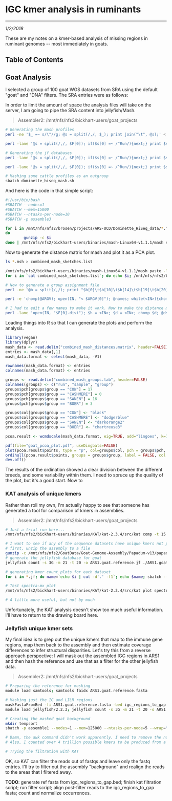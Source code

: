 # IGC kmer analysis in ruminants
---
*1/2/2018*

These are my notes on a kmer-based analysis of missing regions in ruminant genomes -- most immediately in goats.

## Table of Contents



## Goat Analysis

I selected a group of 100 goat WGS datasets from SRA using the default "goat" and "DNA" filters. The SRA entries were as follows:


In order to limit the amount of space the analysis files will take on the server, I am going to pipe the SRA content into jellyfish/Mash.

> Assembler2: /mnt/nfs/nfs2/bickhart-users/goat_projects

```bash
# Generating the mash profiles
perl -ne '$_ =~ s/\"//g; @s = split(/,/, $_); print join("\t", @s);' < goat_wgs_sra.csv > goat_wgs_sra.tab

perl -lane '@s = split(/,/, $F[0]); if($s[0] =~ /^Run/){next;} print $s[0]' < goat_wgs_sra_runifo.csv | xargs -I {} sbatch --nodes=1 --ntasks-per-node=2 --mem=5000 --wrap="fastq-dump -Z {} | /mnt/nfs/nfs2/bickhart-users/binaries/mash-Linux64-v1.1.1/mash sketch -b 1G -s 25000 -o {} - "

# Generating the jf databases
perl -lane '@s = split(/,/, $F[0]); if($s[0] =~ /^Run/){next;} print $s[0]' < goat_wgs_sra_runifo.csv | xargs -I {} sbatch --nodes=1 --ntasks-per-node=2 --mem=110000 -p assemble3 --wrap="module load sratoolkit/2.8.1-3; module load jellyfish/2.2.3; jellyfish count -s 3G -m 21 --bf-size 100G -t 10 -o {}.jf <(fastq-dump -Z {} )";

perl -lane '@s = split(/,/, $F[0]); if($s[0] =~ /^Run/){next;} print $s[0]' < goat_wgs_sra_runifo.csv | xargs -I {} sbatch --nodes=1 --ntasks-per-node=2 --mem=160000 -p assemble3 --wrap="module load sratoolkit/2.8.1-3; module load jellyfish/2.2.3; echo 'fastq-dump -Z {}' > {}.g; jellyfish count -s 3G -m 21 --bf-size 100G -t 10 -o {}.jf -g {}.g";

# Mashing some cattle profiles as an outgroup
sbatch dominette_hiseq_mash.sh
```

And here is the code in that simple script:

```bash
#!/usr/bin/bash
#SBATCH --nodes=1
#SBATCH --mem=15000
#SBATCH --ntasks-per-node=10
#SBATCH -p assemble3

for i in /mnt/nfs/nfs2/brosen/projects/ARS-UCD/Dominette_HiSeq_data/*.fastq.gz
do
        gunzip -c $i
done | /mnt/nfs/nfs2/bickhart-users/binaries/mash-Linux64-v1.1.1/mash sketch -b 1G -s 25000 -p 9 -o dominette_hiseq_mash -
```

Now to generate the distance matrix for mash and plot it as a PCA plot.

```bash
ls *.msh > combined_mash_sketches.list

/mnt/nfs/nfs2/bickhart-users/binaries/mash-Linux64-v1.1.1/mash paste -l combined_mash_sketches combined_mash_sketches.list
for i in `cat combined_mash_sketches.list`; do echo $i; /mnt/nfs/nfs2/bickhart-users/binaries/mash-Linux64-v1.1.1/mash dist -p 10 -t combined_mash_sketches.msh $i > ${i}.dist; done

# Now to generate a group assignment file
perl -ne '@b = split(/,/); print "$b[0]\t$b[10]\t$b[14]\t$b[19]\t$b[20]\t$b[24]\t$b[26]\t$b[29]\t$b[31]\t$b[33]\t$b[34]\t$b[40]\t$b[41]\n";' < goat_wgs_sra_runifo.csv > goat_wgs_sra_runifo.abbrev.tab

perl -e 'chomp(@ARGV); open(IN, "< $ARGV[0]"); @names; while(<IN>){chomp; @d = split(/\./); push(@names, $d[0]);} close IN; open(IN, "< $ARGV[1]"); <IN>; %h; while(<IN>){chomp; @s = split(/\t/); $h{$s[0]} = $s[7];} close IN; foreach my $b (@names){$d = ($h{$b} =~ /SAN/)? "SANEN" : "CASHMERE"; print "$b\t$h{$b}\t$d\n";}' combined_mash_sketches.list goat_wgs_sra_runifo.abbrev.tab > combined_mash_groups.tab

# I had to edit a few names to make it work. Now to make the distance matrix
perl -lane 'open(IN, "$F[0].dist"); $h = <IN>; $d = <IN>; chomp $d; @dsegs = split(/\t/, $d); @nm = split(/\./, $F[0]); $dsegs[0] = $nm[0]; print join("\t", @dsegs);' < combined_mash_sketches.list > combined_mash_distances.matrix
```

Loading things into R so that I can generate the plots and perform the analysis.

```R
library(vegan)
library(dplyr)
mash_data <- read.delim("combined_mash_distances.matrix", header=FALSE)
entries <- mash_data[,1]
mash_data.format <- select(mash_data, -V1)

rownames(mash_data.format) <- entries
colnames(mash_data.format) <- entries

groups <- read.delim("combined_mash_groups.tab", header=FALSE)
colnames(groups) <- c("run", "sample", "group")
groups$pch[groups$group == "COW"] = 17
groups$pch[groups$group == "CASHMERE"] = 0
groups$pch[groups$group == "SANEN"] = 16
groups$pch[groups$group == "BOER"] = 3

groups$col[groups$group == "COW"] <- "black"
groups$col[groups$group == "CASHMERE"] <- "dodgerblue"
groups$col[groups$group == "SANEN"] <- "darkorange2"
groups$col[groups$group == "BOER"] <- "chartreuse3"

pcoa.result <- wcmdscale(mash_data.format, eig=TRUE, add="lingoes", k=75)

pdf(file="goat_pcoa_plot.pdf", useDingbats=FALSE)
plot(pcoa.result$points, type = "p", col=groups$col, pch = groups$pch, asp =1/1)
ordihull(pcoa.result$points, groups = groups$group, label = FALSE, col = c("black", "darkorange2", "dodgerblue", "chartreuse3"))
dev.off()
```

The results of the ordination showed a clear division between the different breeds, and some variability within them. I need to spruce up the quality of the plot, but it's a good start. Now to 

### KAT analysis of unique kmers

Rather than roll my own, I'm actually happy to see that someone has generated a tool for comparison of kmers in assemblies.

> Assembler2: /mnt/nfs/nfs2/bickhart-users/goat_projects

```bash
# Just a trial run here...
/mnt/nfs/nfs2/bickhart-users/binaries/KAT/kat-2.3.4/src/kat comp -t 15 -m 21 -n -p 'png' SRR3144624.jf SRR5557710.jf

# I want to see if any of the sequence datasets have unique kmers not present in the assembly
# first, unzip the assembly to a file
gunzip -c /mnt/nfs/nfs2/GoatData/Goat-Genome-Assembly/Papadum-v13/papadum-v13.full.fa.gz > ./ARS1.goat.reference.fasta
# generate the jellyfish database for goat
jellyfish count -s 3G -m 21 -t 20 -o ARS1.goat.reference.jf ./ARS1.goat.reference.fasta

# generating kmer count plots for each dataset
for i in *.jf; do name=`echo $i | cut -d'.' -f1`; echo $name; sbatch --nodes=1 --mem=45000 --ntasks-per-node=15 --wrap="/mnt/nfs/nfs2/bickhart-users/binaries/KAT/kat-2.3.4/src/kat comp -t 15 -o $name.kat $i ARS1.goat.reference.jf"; done

# Test spectra-mx plot
/mnt/nfs/nfs2/bickhart-users/binaries/KAT/kat-2.3.4/src/kat plot spectra-mx -i -p 'png' -o SRR5557728.kat-main.mx.spectra-mx.png SRR5557728.kat-main.mx

# A little more useful, but not by much
```

Unfortunately, the KAT analysis doesn't show too much useful information. I'll have to return to the drawing board here.


### Jellyfish unique kmer sets

My final idea is to grep out the unique kmers that map to the immune gene regions, map them back to the assembly and then estimate coverage differences to infer structural disparities. Let's try this from a reverse approach perspective: I will mask out the assembled IGC regions in ARS1 and then hash the reference and use that as a filter for the other jellyfish data.

> Assembler2: /mnt/nfs/nfs2/bickhart-users/goat_projects

```bash
# Preparing the reference for masking
module load samtools; samtools faidx ARS1.goat.reference.fasta

# Masking just the IG and LILR regions
maskFastaFromBed -fi ARS1.goat.reference.fasta -bed igc_regions_to_gap.bed -fo ARS1.goat.reference.igcmasked.fasta
module load jellyfish/2.2.3; jellyfish count -s 3G -m 21 -t 20 -o ARS1.goat.reference.igcmasked.jf ARS1.goat.reference.igcmasked.fasta

# Creating the masked goat background
mkdir tempsort
sbatch -p assemble1 --nodes=1 --mem=125000 --ntasks-per-node=5 --wrap="jellyfish dump ARS1.goat.reference.igcmasked.jf -c | awk '{print $1}' | sort -T /mnt/nfs/nfs2/bickhart-users/goat_projects/tempsort --parallel=4 -S 50% > ARS1.goat.reference.igcmasked.background"

# Damn, the awk command didn't work apparently. I need to remove the numbers so that diff can work downstream
# Also, I counted over 4 trillion possible kmers to be produced from a 21 mer! The file is going to be huge!

# Trying the filtration with KAT
```

OK, so KAT can filter the reads out of fastqs and leave only the fastq entries. I'll try to filter out the assembly "background" and realign the reads to the areas that I filtered away.

**TODO**: generate ref fasta from igc_regions_to_gap.bed; finish kat filtration script; run filter script; align post-filter reads to the igc_regions_to_gap fasta; count and normalize occurrences.


